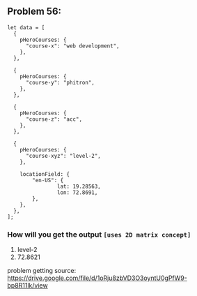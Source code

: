 ## Problem 56:

```
let data = [
  {
    pHeroCourses: {
      "course-x": "web development",
    },
  },

  {
    pHeroCourses: {
      "course-y": "phitron",
    },
  },

  {
    pHeroCourses: {
      "course-z": "acc",
    },
  },

  {
    pHeroCourses: {
      "course-xyz": "level-2",
    },

    locationField: {
        "en-US": {
                lat: 19.28563,
                lon: 72.8691,
        },
    },
  },
];
```

### How will you get the output `[uses 2D matrix concept]`
1. level-2
2. 72.8621





problem getting source: https://drive.google.com/file/d/1oRju8zbVD3O3oyntU0gPfW9-bp8R11lk/view